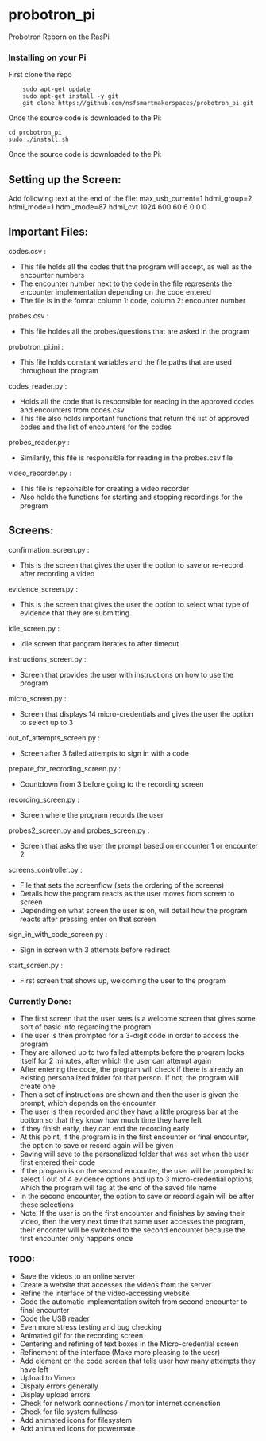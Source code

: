 # probotron_pi
Probotron Reborn on the RasPi


### Installing on your Pi

First clone the repo

````
	sudo apt-get update
	sudo apt-get install -y git
	git clone https://github.com/nsfsmartmakerspaces/probotron_pi.git
````

Once the source code is downloaded to the Pi:

````
cd probotron_pi
sudo ./install.sh
````

Once the source code is downloaded to the Pi:

## Setting up the Screen:

Add following text at the end of the file:
max_usb_current=1
hdmi_group=2
hdmi_mode=1
hdmi_mode=87
hdmi_cvt 1024 600 60 6 0 0 0

## Important Files:
codes.csv : 
- This file holds all the codes that the program will accept, as well as the encounter numbers
- The encounter number next to the code in the file represents the encounter implementation depending on the code entered
- The file is in the fomrat column 1: code, column 2: encounter number

probes.csv :
- This file holdes all the probes/questions that are asked in the program

probotron_pi.ini :
- This file holds constant variables and the file paths that are used throughout the program

codes_reader.py :
- Holds all the code that is responsible for reading in the approved codes and encounters from codes.csv
- This file also holds important functions that return the list of approved codes and the list of encounters for the codes

probes_reader.py :
- Similarily, this file is responsible for reading in the probes.csv file

video_recorder.py :
- This file is repsonsible for creating a video recorder
- Also holds the functions for starting and stopping recordings for the program

## Screens:
confirmation_screen.py :
- This is the screen that gives the user the option to save or re-record after recording a video

evidence_screen.py :
- This is the screen that gives the user the option to select what type of evidence that they are submitting

idle_screen.py :
- Idle screen that program iterates to after timeout

instructions_screen.py :
- Screen that provides the user with instructions on how to use the program

micro_screen.py :
- Screen that displays 14 micro-credentials and gives the user the option to select up to 3

out_of_attempts_screen.py :
- Screen after 3 failed attempts to sign in with a code

prepare_for_recroding_screen.py :
- Countdown from 3 before going to the recording screen

recording_screen.py :
- Screen where the program records the user

probes2_screen.py and probes_screen.py :
- Screen that asks the user the prompt based on encounter 1 or encounter 2

screens_controller.py :
- File that sets the screenflow (sets the ordering of the screens)
- Details how the program reacts as the user moves from screen to screen
- Depending on what screen the user is on, will detail how the program reacts after pressing enter on that screen

sign_in_with_code_screen.py :
- Sign in screen with 3 attempts before redirect

start_screen.py :
- First screen that shows up, welcoming the user to the program

### Currently Done:
- The first screen that the user sees is a welcome screen that gives some sort of basic info regarding the program.
- The user is then prompted for a 3-digit code in order to access the program
- They are allowed up to two failed attempts before the program locks itself for 2 minutes, after which the user can attempt again
- After entering the code, the program will check if there is already an existing personalized folder for that person. If not, the program will create one
- Then a set of instructions are shown and then the user is given the prompt, which depends on the encounter
- The user is then recorded and they have a little progress bar at the bottom so that they know how much time they have left
- If they finish early, they can end the recording early
- At this point, if the program is in the first encounter or final encounter, the option to save or record again will be given
- Saving will save to the personalized folder that was set when the user first entered their code
- If the program is on the second encounter, the user will be prompted to select 1 out of 4 evidence options and up to 3 micro-credential options, which the program will tag at the end of the saved file name
- In the second encounter, the option to save or record again will be after these selections
- Note: If the user is on the first encounter and finishes by saving their video, then the very next time that same user accesses the program, their enconter will be switched to the second encounter because the first encounter only happens once

### TODO:
- Save the videos to an online server
- Create a website that accesses the videos from the server
- Refine the interface of the video-accessing website
- Code the automatic implementation switch from second encounter to final encounter
- Code the USB reader
- Even more stress testing and bug checking
- Animated gif for the recording screen
- Centering and refining of text boxes in the Micro-credential screen
- Refinement of the interface (Make more pleasing to the uesr)
- Add element on the code screen that tells user how many attempts they have left
- Upload to Vimeo
- Dispaly errors generally
- Display upload errors
- Check for network connections / monitor internet conenction 
- Check for file system fullness
- Add animated icons for filesystem
- Add animated icons for powermate
